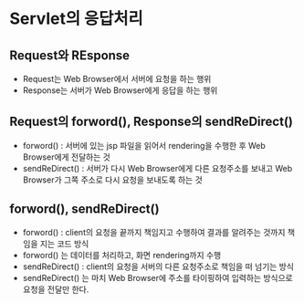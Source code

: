 # Servlet의 응답처리

## Request와 REsponse
* Request는 Web Browser에서 서버에 요청을 하는 행위
* Response는 서버가 Web Browser에게 응답을 하는 행위

## Request의 forword(), Response의 sendReDirect()
* forword() : 서버에 있는 jsp 파일을 읽어서 rendering을 수행한 후 Web Browser에게 전달하는 것
* sendReDirect() : 서버가 다시 Web Browser에게 다른 요청주소를 보내고 Web Browser가 그쪽 주소로 다시 요청을 보내도록 하는 것

## forword(), sendReDirect()
* forword() : client의 요청을 끝까지 책임지고 수행하여 결과를 알려주는 것까지 책임을 지는 코드 방식
* forword() 는 데이터를 처리하고, 화면 rendering까지 수행
* sendReDirect() : client의 요청을 서버의 다른 요청주소로 책임을 떠 넘기는 방식
* sendReDirect() 는 마치 Web Browser에 주소를 타이핑하여 입력하는 방식으로 요청을 전달만 한다.